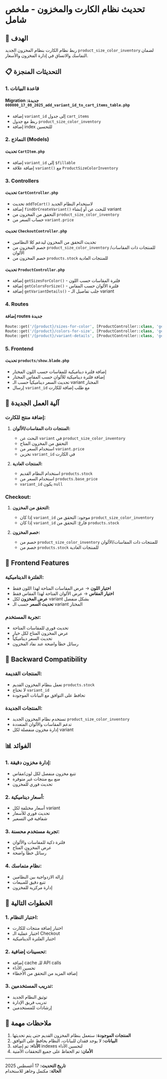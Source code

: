 # تحديث نظام الكارت والمخزون - ملخص شامل

## 🎯 الهدف
ربط نظام الكارت بنظام المخزون الجديد `product_size_color_inventory` لضمان التماسك والاتساق في إدارة المخزون والأسعار.

## 📋 التحديثات المنجزة

### 1. قاعدة البيانات
#### Migration جديدة: `2025_08_17_000000_add_variant_id_to_cart_items_table.php`
- إضافة `variant_id` إلى جدول `cart_items`
- ربط مع جدول `product_size_color_inventory`
- إضافة index للتحسين

### 2. النماذج (Models)
#### تحديث `CartItem.php`
- إضافة `variant_id` إلى `$fillable`
- إضافة علاقة `variant()` مع `ProductSizeColorInventory`

### 3. Controllers
#### تحديث `CartController.php`
- تحديث `addToCart()` لاستخدام النظام الجديد
- إضافة `findOrCreateVariant()` للبحث عن أو إنشاء variant
- التحقق من المخزون من `product_size_color_inventory`
- حساب السعر من `variant.price`

#### تحديث `CheckoutController.php`
- تحديث التحقق من المخزون ليدعم كلا النظامين
- خصم المخزون من `product_size_color_inventory` للمنتجات ذات المقاسات/الألوان
- خصم المخزون من `products.stock` للمنتجات العادية

#### تحديث `ProductController.php`
- إضافة `getSizesForColor()` - فلترة المقاسات حسب اللون
- إضافة `getColorsForSize()` - فلترة الألوان حسب المقاس  
- إضافة `getVariantDetails()` - جلب تفاصيل الـ variant

### 4. Routes
#### إضافة routes جديدة
```php
Route::get('/{product}/sizes-for-color', [ProductController::class, 'getSizesForColor']);
Route::get('/{product}/colors-for-size', [ProductController::class, 'getColorsForSize']);
Route::get('/{product}/variant-details', [ProductController::class, 'getVariantDetails']);
```

### 5. Frontend
#### تحديث `products/show.blade.php`
- إضافة فلترة ديناميكية للمقاسات حسب اللون المختار
- إضافة فلترة ديناميكية للألوان حسب المقاس المختار
- تحديث السعر ديناميكياً حسب الـ variant المختار
- إرسال `variant_id` مع طلب إضافة للكارت

## 🔄 آلية العمل الجديدة

### إضافة منتج للكارت:
1. **المنتجات ذات المقاسات/الألوان:**
   - البحث عن `variant` في `product_size_color_inventory`
   - التحقق من المخزون المتاح
   - استخدام السعر من `variant.price`
   - تخزين `variant_id` في الكارت

2. **المنتجات العادية:**
   - استخدام النظام القديم `products.stock`
   - استخدام السعر من `products.base_price`
   - `variant_id` يكون `null`

### Checkout:
1. **التحقق من المخزون:**
   - إذا كان `variant_id` موجود: التحقق من `product_size_color_inventory`
   - إذا كان `variant_id` فارغ: التحقق من `products.stock`

2. **خصم المخزون:**
   - خصم من `product_size_color_inventory` للمنتجات ذات المقاسات/الألوان
   - خصم من `products.stock` للمنتجات العادية

## 🎨 Frontend Features

### الفلترة الديناميكية:
- **اختيار اللون** → عرض المقاسات المتاحة لهذا اللون فقط
- **اختيار المقاس** → عرض الألوان المتاحة لهذا المقاس فقط
- **عرض المخزون** لكل variant بشكل منفصل
- **تحديث السعر** حسب الـ variant المختار

### تجربة المستخدم:
- تحديث فوري للمقاسات المتاحة
- عرض المخزون المتاح لكل خيار
- تحديث السعر ديناميكياً
- رسائل خطأ واضحة عند نفاد المخزون

## 🔧 Backward Compatibility

### المنتجات القديمة:
- تعمل بنظام المخزون القديم `products.stock`
- لا تحتاج `variant_id`
- تحافظ على التوافق مع البيانات الموجودة

### المنتجات الجديدة:
- تستخدم نظام المخزون الجديد `product_size_color_inventory`
- تدعم المقاسات والألوان المتعددة
- إدارة مخزون منفصلة لكل variant

## 📊 الفوائد

### 1. إدارة مخزون دقيقة:
- تتبع مخزون منفصل لكل لون/مقاس
- منع بيع منتجات غير متوفرة
- تحديث فوري للمخزون

### 2. أسعار ديناميكية:
- أسعار مختلفة لكل variant
- تحديث فوري للأسعار
- شفافية في التسعير

### 3. تجربة مستخدم محسنة:
- فلترة ذكية للمقاسات والألوان
- عرض المخزون المتاح
- رسائل خطأ واضحة

### 4. نظام متماسك:
- إزالة الازدواجية بين النظامين
- تتبع دقيق للمبيعات
- إدارة مركزية للمخزون

## 🚀 الخطوات التالية

### 1. اختبار النظام:
- اختبار إضافة منتجات للكارت
- اختبار عملية الـ Checkout
- اختبار الفلترة الديناميكية

### 2. تحسينات إضافية:
- إضافة cache للـ API calls
- تحسين الأداء
- إضافة المزيد من التحقق من الأخطاء

### 3. تدريب المستخدمين:
- توثيق النظام الجديد
- تدريب فريق الإدارة
- إرشادات للمستخدمين

## 📝 ملاحظات مهمة

1. **المنتجات الموجودة:** ستعمل بنظام المخزون القديم حتى يتم تحديثها
2. **البيانات:** لا يوجد فقدان للبيانات، النظام يحافظ على التوافق
3. **الأداء:** تم إضافة indexes لتحسين الأداء
4. **الأمان:** تم الحفاظ على جميع التحققات الأمنية

---

**تاريخ التحديث:** 17 أغسطس 2025  
**الحالة:** مكتمل وجاهز للاستخدام
